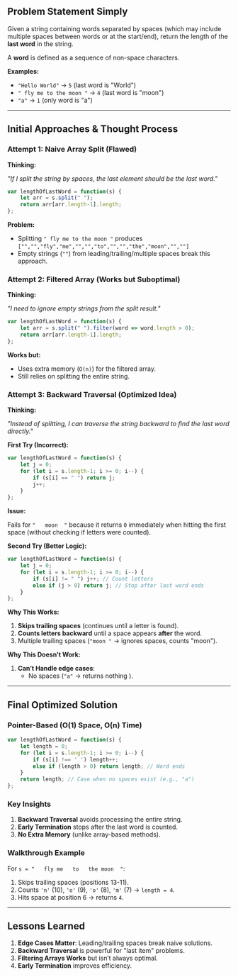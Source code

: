 ## **Problem Statement Simply**

Given a string containing words separated by spaces (which may include multiple spaces between words or at the start/end), return the length of the **last word** in the string.

A **word** is defined as a sequence of non-space characters.

**Examples:**

- `"Hello World"` → `5` (last word is "World")
- `" fly me to the moon "` → `4` (last word is "moon")
- `"a"` → `1` (only word is "a")

---

## **Initial Approaches & Thought Process**

### **Attempt 1: Naive Array Split (Flawed)**

**Thinking:**

*"If I split the string by spaces, the last element should be the last word."*

```jsx
var lengthOfLastWord = function(s) {
    let arr = s.split(" ");
    return arr[arr.length-1].length;
};

```

**Problem:**

- Splitting `" fly me to the moon "` produces `["","","fly","me","","","to","","","the","moon","",""]`
- Empty strings (`""`) from leading/trailing/multiple spaces break this approach.

### **Attempt 2: Filtered Array (Works but Suboptimal)**

**Thinking:**

*"I need to ignore empty strings from the split result."*

```jsx
var lengthOfLastWord = function(s) {
    let arr = s.split(" ").filter(word => word.length > 0);
    return arr[arr.length-1].length;
};

```

**Works but:**

- Uses extra memory (`O(n)`) for the filtered array.
- Still relies on splitting the entire string.

### **Attempt 3: Backward Traversal (Optimized Idea)**

**Thinking:**

*"Instead of splitting, I can traverse the string backward to find the last word directly."*

**First Try (Incorrect):**

```jsx
var lengthOfLastWord = function(s) {
    let j = 0;
    for (let i = s.length-1; i >= 0; i--) {
        if (s[i] == " ") return j;
        j++;
    }
};

```

**Issue:**

Fails for `"   moon  "` because it returns `0` immediately when hitting the first space (without checking if letters were counted).

**Second Try (Better Logic):**

```jsx
var lengthOfLastWord = function(s) {
    let j = 0;
    for (let i = s.length-1; i >= 0; i--) {
        if (s[i] != " ") j++; // Count letters
        else if (j > 0) return j; // Stop after last word ends
    }
};

```

**Why This Works:**

1. **Skips trailing spaces** (continues until a letter is found).
2. **Counts letters backward** until a space appears **after** the word.
3. Multiple trailing spaces (`"moon "` → ignores spaces, counts "moon").

**Why This Doesn’t Work:**

1. **Can’t Handle edge cases**:
    - No spaces (`"a"` → returns nothing ).

---

## **Final Optimized Solution**

### **Pointer-Based (O(1) Space, O(n) Time)**

```jsx
var lengthOfLastWord = function(s) {
    let length = 0;
    for (let i = s.length-1; i >= 0; i--) {
        if (s[i] !== ' ') length++;
        else if (length > 0) return length; // Word ends
    }
    return length; // Case when no spaces exist (e.g., "a")
};

```

### **Key Insights**

1. **Backward Traversal** avoids processing the entire string.
2. **Early Termination** stops after the last word is counted.
3. **No Extra Memory** (unlike array-based methods).

### **Walkthrough Example**

For `s = "   fly me   to   the moon  "`:

1. Skips trailing spaces (positions 13-11).
2. Counts `'n'` (10), `'o'` (9), `'o'` (8), `'m'` (7) → `length = 4`.
3. Hits space at position 6 → returns `4`.

---

## **Lessons Learned**

1. **Edge Cases Matter**: Leading/trailing spaces break naive solutions.
2. **Backward Traversal** is powerful for "last item" problems.
3. **Filtering Arrays Works** but isn’t always optimal.
4. **Early Termination** improves efficiency.